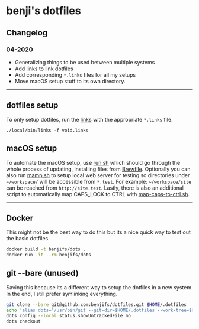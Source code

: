 # benji's dotfiles

## Changelog
### 04-2020
* Generalizing things to be used between multiple systems
* Add [links](local/bin/links) to link dotfiles
* Add corresponding `*.links` files for all my setups
* Move macOS setup stuff to its own directory.

---

## dotfiles setup
To only setup dotfiles, run the [links](local/bin/links) with the appropriate
`*.links` file.

```
./local/bin/links -f void.links
```

## macOS setup
To automate the macOS setup, use [run.sh](macos_setup/run.sh) which should go
through the whole process of updating, installing files from
[Brewfile](macos_setup/Brewfile). Optionally you can also run
[mamp.sh](macos_setup/mamp.sh) to setup local web server for testing so
directories under `~/workspace/` will be accessible from `*.test`. For example:
`~/workspace/site` can be reached from `http://site.test`. Lastly, there is
also an additional script to automatically map CAPS_LOCK to CTRL with 
[map-caps-to-ctrl.sh](macos_setup/map-caps-to-ctrl.sh).

---

## Docker
This might not be the best way to do this but its a nice quick way to test out the basic dotfiles.
```bash
docker build -t benjifs/dots .
docker run -it --rm benjifs/dots
```

## git --bare (unused)
Saving this because its a different way to setup the dotfiles in a new system. In the end, I still prefer symlinking everything. 
```bash
git clone --bare git@github.com:benjifs/dotfiles.git $HOME/.dotfiles
echo 'alias dots="/usr/bin/git --git-dir=$HOME/.dotfiles --work-tree=$HOME"' >> $HOME/.zshrc
dots config --local status.showUntrackedFile no
dots checkout
```
